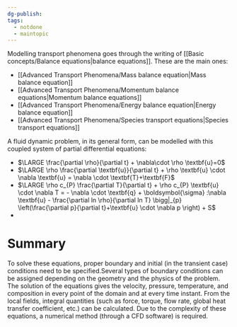 ```yaml
---
dg-publish: 
tags:
  - notdone
  - maintopic
---
```

Modelling transport phenomena goes through the writing of [[Basic concepts/Balance equations|balance equations]].
These are the main ones:
- [[Advanced Transport Phenomena/Mass balance equation|Mass balance equation]]
- [[Advanced Transport Phenomena/Momentum balance equations|Momentum balance equations]]
- [[Advanced Transport Phenomena/Energy balance equation|Energy balance equation]]
- [[Advanced Transport Phenomena/Species transport equations|Species transport equations]]

A fluid dynamic problem, in its general form, can be modelled with this coupled system of partial differential equations:
- $\LARGE \frac{\partial \rho}{\partial t} + \nabla\cdot \rho \textbf{u}=0$
- $\LARGE \rho \frac{\partial \textbf{u}}{\partial t} + \rho \textbf{u} \cdot \nabla \textbf{u} = \nabla \cdot \textbf{T}+\textbf{F}$
- $\LARGE \rho c_{P} \frac{\partial T}{\partial t} + \rho c_{P} \textbf{u} \cdot \nabla T = - \nabla \cdot \textbf{q} + \boldsymbol{\sigma} :\nabla \textbf{u} - \frac{\partial ln \rho}{\partial ln T} \bigg|_{p} \left(\frac{\partial p}{\partial t}+\textbf{u} \cdot \nabla p \right) + S$
- 

# Summary
To solve these equations, proper boundary and initial (in the transient case) conditions need to be specified.Several types of boundary conditions can be assigned depending on the geometry and the physics of the problem. 
The solution of the equations gives the velocity, pressure, temperature, and composition in every point of the domain and at every time instant.
From the local fields, integral quantities (such as force, torque, flow rate, global heat transfer coefficient, etc.) can be calculated.
Due to the complexity of these equations, a numerical method (through a CFD software) is required.
